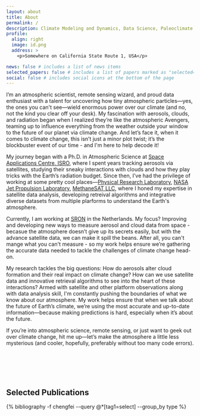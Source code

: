 ```yaml
---
layout: about
title: About
permalink: /
description: Climate Modeling and Dynamics, Data Science, Paleoclimate
profile:
  align: right
  image: id.png
  address: >
    <p>Somewhere on California State Route 1, USA</p>

news: false # includes a list of news items
selected_papers: false # includes a list of papers marked as "selected={true}"
social: false # includes social icons at the bottom of the page
---
```


I’m an atmospheric scientist, remote sensing wizard, and proud data enthusiast with a talent for uncovering how tiny atmospheric particles—yes, the ones you can't see—wield enormous power over our climate (and no, not the kind you clear off your desk). My fascination with aerosols, clouds, and radiation began when I realized they’re like the atmospheric Avengers, teaming up to influence everything from the weather outside your window to the future of our planet via climate change. And let’s face it, when it comes to climate change, this isn’t just a minor plot twist; it’s the blockbuster event of our time - and I'm here to help decode it!

My journey began with a Ph.D. in Atmospheric Science at [Space Applications Centre, ISRO](https://www.sac.gov.in/Vyom/), where I spent years tracking aerosols via satellites, studying their sneaky interactions with clouds and how they play tricks with the Earth’s radiation budget. Since then, I’ve had the privilege of working at some pretty cool places—[Physical Research Laboratory](https://www.prl.res.in/prl-eng/division/spas), [NASA Jet Propulsion Laboratory](https://science.jpl.nasa.gov/division/earth-science/aerosols-and-clouds/), [MethaneSAT LLC](https://www.methanesat.org/), where I honed my expertise in satellite data analysis, developing retreival algorithms and integrative diverse datasets from multiple plarforms to understand the Earth's atmosphere.

Currently, I am working at [SRON](https://www.sron.nl/) in the Netherlands. My focus? Improving and developing new ways to measure aerosol and cloud data from space - becasue the atmosphere doesn’t give up its secrets easily, but with the advance satellite data, we can make it spill the beans. After all, you can't mange what you can't measure - so my work helps ensure we’re gathering the accurate data needed to tackle the challenges of climate change head-on.

My research tackles the big questions: How do aerosols alter cloud formation and their real impact on climate change? How can we use satellite data and innovative retrieval algorithms to see into the heart of these interactions? Armed with satellite and other platform observations along with data analysis skill, I'm constantly pushing the boundaries of what we know about our atmosphere. My work helps ensure that when we talk about the future of Earth’s climate, we’re using the most accurate and up-to-date information—because making predictions is hard, especially when it’s about the future.

If you’re into atmospheric science, remote sensing, or just want to geek out over climate change, hit me up—let’s make the atmosphere a little less mysterious (and cooler, hopefully, preferably without too many code errors).

<br/><br/>
<br/><br/>

## Selected Publications

<div class="publications">
 {% bibliography -f chengfei --query @*[tag1=select] --group_by type %}
</div>
